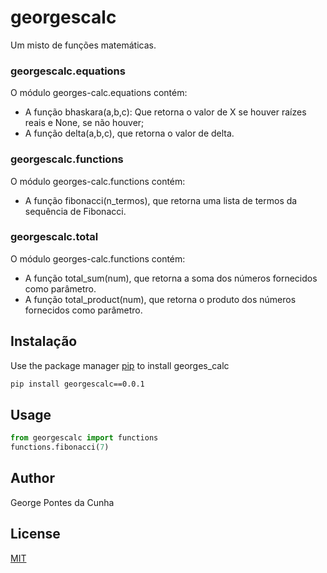# georgescalc

Um misto de funções matemáticas.
 ### georgescalc.equations
O módulo georges-calc.equations contém:
* A função bhaskara(a,b,c): Que retorna o valor de X se houver raízes reais e None, se não houver;
* A função delta(a,b,c), que retorna o valor de delta. 

### georgescalc.functions
O módulo georges-calc.functions contém:
* A função fibonacci(n_termos), que retorna uma lista de termos da sequência de Fibonacci. 
	
### georgescalc.total
O módulo georges-calc.functions contém:
* A função total_sum(num), que retorna a soma dos números fornecidos como parâmetro.
* A função total_product(num), que retorna o produto dos números fornecidos como parâmetro. 

## Instalação

Use the package manager [pip](https://pip.pypa.io/en/stable/) to install georges_calc

```bash
pip install georgescalc==0.0.1
```

## Usage

```python
from georgescalc import functions
functions.fibonacci(7)
```

## Author
George Pontes da Cunha

## License
[MIT](https://choosealicense.com/licenses/mit/)

